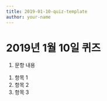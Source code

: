 ```yaml
---
title: 2019-01-10-quiz-template
author: your-name
---
```


# 2019년 1월 10일 퀴즈

1. 문항 내용
  1) 항목 1
  2) 항목 2
  3) 항목 3
